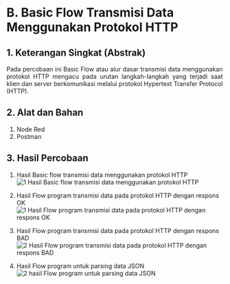# B. Basic Flow Transmisi Data Menggunakan Protokol HTTP 

## 1. Keterangan Singkat (Abstrak)
<p align="justify">Pada percobaan ini Basic Flow atau alur dasar transmisi data menggunakan protokol HTTP mengacu pada urutan langkah-langkah yang terjadi saat klien dan server berkomunikasi melalui protokol Hypertext Transfer Protocol (HTTP). 

## 2. Alat dan Bahan
1. Node Red
2. Postman
   
## 3. Hasil Percobaan

1. Hasil Basic flow transmisi data menggunakan protokol HTTP
   ![1  Hasil Basic flow transmisi data menggunakan protokol HTTP](https://github.com/Aisyahnurul/AisyahN-system-embedded/assets/147674662/e43c85f5-d490-462b-acff-085e52f4cade)

2. Hasil Flow program transmisi data pada protokol HTTP dengan respons OK
   ![1  Hasil Flow program transmisi data pada protokol HTTP dengan respons OK](https://github.com/Aisyahnurul/AisyahN-system-embedded/assets/147674662/7f986f5f-f850-4ed6-95d8-1a3ca66224a9)

3. Hasil Flow program transmisi data pada protokol HTTP dengan respons BAD
   ![2  Hasil Flow program transmisi data pada protokol HTTP dengan respons BAD](https://github.com/Aisyahnurul/AisyahN-system-embedded/assets/147674662/fc75c973-f5bb-44ba-a5c0-b8017237a648)

4. Hasil Flow program untuk parsing data JSON
   ![2  hasil Flow program untuk parsing data JSON](https://github.com/Aisyahnurul/AisyahN-system-embedded/assets/147674662/dd7c2d39-305a-4685-87b5-b9bb1ec4b694)
 

